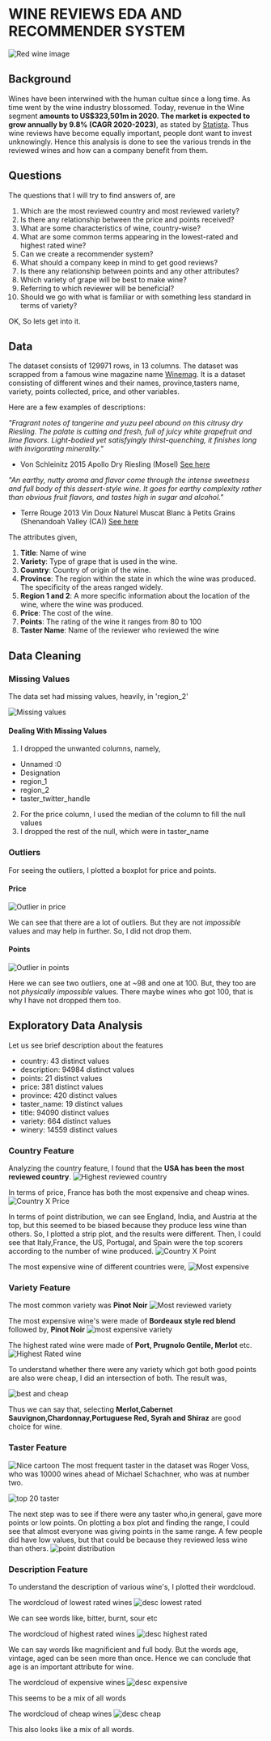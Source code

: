 # WINE REVIEWS EDA AND RECOMMENDER SYSTEM

![Red wine image](https://images.unsplash.com/photo-1535869462434-f92cc30bf40c?ixlib=rb-1.2.1&ixid=eyJhcHBfaWQiOjEyMDd9&auto=format&fit=crop&w=755&q=80)

## Background
Wines have been interwined with the human cultue since a long time. As time went by the wine industry blossomed. Today, revenue in the Wine segment **amounts to US$323,501m in 2020. The market is expected to grow annually by 9.8% (CAGR 2020-2023)**, as stated by [Statista](https://www.statista.com/outlook/10030000/100/wine/worldwide). Thus wine reviews have become equally important, people dont want to invest unknowingly. Hence this analysis is done to see the various trends in the reviewed wines and how can a company benefit from them.

## Questions
The questions that I will try to find answers of, are
1. Which are the most reviewed country and most reviewed
variety?
2. Is there any relationship between the price and points
received?
3. What are some characteristics of wine, country-wise?
4. What are some common terms appearing in the lowest-rated
and highest rated wine?
5. Can we create a recommender system?
6. What should a company keep in mind to get good reviews?
7. Is there any relationship between points and any other
attributes?
8. Which variety of grape will be best to make wine?
9. Referring to which reviewer will be beneficial?
10. Should we go with what is familiar or with something less
standard in terms of variety?

OK, So lets get into it.

## Data
The dataset consists of 129971 rows, in 13 columns. The dataset was scrapped from a famous wine magazine name [Winemag](https://www.winemag.com/). It is a dataset consisting of different wines and their names, province,tasters name, variety, points collected, price, and other variables.

Here are a few examples of descriptions:

*"Fragrant notes of tangerine and yuzu peel abound on this citrusy dry Riesling.
The palate is cutting and fresh, full of juicy white grapefruit and lime flavors.
Light-bodied yet satisfyingly thirst-quenching, it finishes long with invigorating
minerality."*
- Von Schleinitz 2015 Apollo Dry Riesling (Mosel) [See here](https://www.winemag.com/buying-guide/von-schleinitz-2015-apollo-dry-riesling-mosel/)

*"An earthy, nutty aroma and flavor come through the intense sweetness and
full body of this dessert-style wine. It goes for earthy complexity rather than
obvious fruit flavors, and tastes high in sugar and alcohol."*
- Terre Rouge 2013 Vin Doux Naturel Muscat Blanc à Petits Grains (Shenandoah Valley (CA)) [See here](https://www.winemag.com/buying-guide/terre-rouge-2013-vin-doux-naturel-muscat-blanc-a-petit-grain-shenandoah-valley-ca/)

The attributes given,

1. **Title**: Name of wine
2. **Variety**: Type of grape that is used in the wine.
3. **Country**: Country of origin of the wine.
4. **Province**: The region within the state in which the wine was
produced. The specificity of the areas ranged widely.
5. **Region 1 and 2**: A more specific information about the location of
the wine, where the wine was produced.
6. **Price**: The cost of the wine.
7. **Points**: The rating of the wine it ranges from 80 to 100
8. **Taster Name**: Name of the reviewer who reviewed the wine

## Data Cleaning

### Missing Values
The data set had missing values, heavily, in 'region_2'

![Missing values](https://www.kaggleusercontent.com/kf/43000787/eyJhbGciOiJkaXIiLCJlbmMiOiJBMTI4Q0JDLUhTMjU2In0..Ro9TEFEZyThqbREfsvNS6A.vuvcfFgtlyjwLfDY2BvpmRLjlk86J4OHOxPXteSiB_X4mvssCCemmaIOjrShxu6xIkjTSAhCw_nzstu1Adi5pZYSx1YutK0HrYCheKPzdHCQ_FJsRfm-V3VTzVP34K8E3M-Wh7Yo6Vd58huIE0NmF5bhxveeqw_yEphjG7lwkTGDpg7ZSEjc4xpZVaZuMGOmD8xNvTZIW58rFu4vH_YzGqxdxvzHB4MsjWyPImEy47Y92uUOiZrVVrinFkLmXTe7SCH7db3DCS3o-vUGTZvv-QJuc25ntXFtIqJNduku3d-jpQvKUSQxoNo11xQXsNMLNTwScmHvQnLmcsU_5_uJeVJnD3TDOjz9v3ZmTEkgXnhAEzslwREF9kANRfFllYdHb9fIoxe6khYdEJYMJprsJpduwnNAOxrsn90tYWxbHxunaMILwfX_in9aFe2lCE6wZKdPEA3GME69hPh_M8L1qJJEbg2CzAkSN9-VP7gmYlas1go-mH0WB0CAAyK1K8X2_uK4jEDlAdgj5QXgDFvxhgQLsU-hI5-KJ5V7c9quT6P2mKd8uvPRvnHq_KNuGf1rx5FBUAsQejncReIZF_wa13tl56tSg6Jbka7hmzO0Ozukw8R3OX57ENVI-N6j02rYbuP23fNcqPKufRe_teafXqz0xbQlTNWiutO1g79Ywas.VxqE7C9VBdF1RHi70CNlxQ/__results___files/__results___18_1.png)

#### Dealing With Missing Values

1. I dropped the unwanted columns, namely, 
- Unnamed :0
- Designation
- region_1
- region_2
- taster_twitter_handle

2. For the price column, I used the median of the column to fill the null values
3. I dropped the rest of the null, which were in taster_name

### Outliers

For seeing the outliers, I plotted a boxplot for price and points.

#### Price
![Outlier in price](https://www.kaggleusercontent.com/kf/43000787/eyJhbGciOiJkaXIiLCJlbmMiOiJBMTI4Q0JDLUhTMjU2In0..Ro9TEFEZyThqbREfsvNS6A.vuvcfFgtlyjwLfDY2BvpmRLjlk86J4OHOxPXteSiB_X4mvssCCemmaIOjrShxu6xIkjTSAhCw_nzstu1Adi5pZYSx1YutK0HrYCheKPzdHCQ_FJsRfm-V3VTzVP34K8E3M-Wh7Yo6Vd58huIE0NmF5bhxveeqw_yEphjG7lwkTGDpg7ZSEjc4xpZVaZuMGOmD8xNvTZIW58rFu4vH_YzGqxdxvzHB4MsjWyPImEy47Y92uUOiZrVVrinFkLmXTe7SCH7db3DCS3o-vUGTZvv-QJuc25ntXFtIqJNduku3d-jpQvKUSQxoNo11xQXsNMLNTwScmHvQnLmcsU_5_uJeVJnD3TDOjz9v3ZmTEkgXnhAEzslwREF9kANRfFllYdHb9fIoxe6khYdEJYMJprsJpduwnNAOxrsn90tYWxbHxunaMILwfX_in9aFe2lCE6wZKdPEA3GME69hPh_M8L1qJJEbg2CzAkSN9-VP7gmYlas1go-mH0WB0CAAyK1K8X2_uK4jEDlAdgj5QXgDFvxhgQLsU-hI5-KJ5V7c9quT6P2mKd8uvPRvnHq_KNuGf1rx5FBUAsQejncReIZF_wa13tl56tSg6Jbka7hmzO0Ozukw8R3OX57ENVI-N6j02rYbuP23fNcqPKufRe_teafXqz0xbQlTNWiutO1g79Ywas.VxqE7C9VBdF1RHi70CNlxQ/__results___files/__results___24_1.png)

We can see that there are a lot of outliers. But they are not *impossible* values and may help in further. So, I did not drop them.

#### Points
![Outlier in points](https://www.kaggleusercontent.com/kf/43000787/eyJhbGciOiJkaXIiLCJlbmMiOiJBMTI4Q0JDLUhTMjU2In0..Ro9TEFEZyThqbREfsvNS6A.vuvcfFgtlyjwLfDY2BvpmRLjlk86J4OHOxPXteSiB_X4mvssCCemmaIOjrShxu6xIkjTSAhCw_nzstu1Adi5pZYSx1YutK0HrYCheKPzdHCQ_FJsRfm-V3VTzVP34K8E3M-Wh7Yo6Vd58huIE0NmF5bhxveeqw_yEphjG7lwkTGDpg7ZSEjc4xpZVaZuMGOmD8xNvTZIW58rFu4vH_YzGqxdxvzHB4MsjWyPImEy47Y92uUOiZrVVrinFkLmXTe7SCH7db3DCS3o-vUGTZvv-QJuc25ntXFtIqJNduku3d-jpQvKUSQxoNo11xQXsNMLNTwScmHvQnLmcsU_5_uJeVJnD3TDOjz9v3ZmTEkgXnhAEzslwREF9kANRfFllYdHb9fIoxe6khYdEJYMJprsJpduwnNAOxrsn90tYWxbHxunaMILwfX_in9aFe2lCE6wZKdPEA3GME69hPh_M8L1qJJEbg2CzAkSN9-VP7gmYlas1go-mH0WB0CAAyK1K8X2_uK4jEDlAdgj5QXgDFvxhgQLsU-hI5-KJ5V7c9quT6P2mKd8uvPRvnHq_KNuGf1rx5FBUAsQejncReIZF_wa13tl56tSg6Jbka7hmzO0Ozukw8R3OX57ENVI-N6j02rYbuP23fNcqPKufRe_teafXqz0xbQlTNWiutO1g79Ywas.VxqE7C9VBdF1RHi70CNlxQ/__results___files/__results___26_1.png)

Here we can see two outliers, one at ~98 and one at 100. But, they too are not *physically impossible* values. There maybe wines who got 100, that is why I have not dropped them too.

## Exploratory Data Analysis

Let us see brief description about the features
- country: 43 distinct values
- description: 94984 distinct values
- points: 21 distinct values
- price: 381 distinct values
- province: 420 distinct values
- taster_name: 19 distinct values
- title: 94090 distinct values
- variety: 664 distinct values
- winery: 14559 distinct values

### Country Feature

Analyzing the country feature, I found that the **USA has been the most reviewed country**. 
![Highest reviewed country](https://www.kaggleusercontent.com/kf/43000787/eyJhbGciOiJkaXIiLCJlbmMiOiJBMTI4Q0JDLUhTMjU2In0..Ro9TEFEZyThqbREfsvNS6A.vuvcfFgtlyjwLfDY2BvpmRLjlk86J4OHOxPXteSiB_X4mvssCCemmaIOjrShxu6xIkjTSAhCw_nzstu1Adi5pZYSx1YutK0HrYCheKPzdHCQ_FJsRfm-V3VTzVP34K8E3M-Wh7Yo6Vd58huIE0NmF5bhxveeqw_yEphjG7lwkTGDpg7ZSEjc4xpZVaZuMGOmD8xNvTZIW58rFu4vH_YzGqxdxvzHB4MsjWyPImEy47Y92uUOiZrVVrinFkLmXTe7SCH7db3DCS3o-vUGTZvv-QJuc25ntXFtIqJNduku3d-jpQvKUSQxoNo11xQXsNMLNTwScmHvQnLmcsU_5_uJeVJnD3TDOjz9v3ZmTEkgXnhAEzslwREF9kANRfFllYdHb9fIoxe6khYdEJYMJprsJpduwnNAOxrsn90tYWxbHxunaMILwfX_in9aFe2lCE6wZKdPEA3GME69hPh_M8L1qJJEbg2CzAkSN9-VP7gmYlas1go-mH0WB0CAAyK1K8X2_uK4jEDlAdgj5QXgDFvxhgQLsU-hI5-KJ5V7c9quT6P2mKd8uvPRvnHq_KNuGf1rx5FBUAsQejncReIZF_wa13tl56tSg6Jbka7hmzO0Ozukw8R3OX57ENVI-N6j02rYbuP23fNcqPKufRe_teafXqz0xbQlTNWiutO1g79Ywas.VxqE7C9VBdF1RHi70CNlxQ/__results___files/__results___34_0.png)

In terms of price, France has both the most expensive and cheap wines. 
![Country X Price](https://www.kaggleusercontent.com/kf/43000787/eyJhbGciOiJkaXIiLCJlbmMiOiJBMTI4Q0JDLUhTMjU2In0..Ro9TEFEZyThqbREfsvNS6A.vuvcfFgtlyjwLfDY2BvpmRLjlk86J4OHOxPXteSiB_X4mvssCCemmaIOjrShxu6xIkjTSAhCw_nzstu1Adi5pZYSx1YutK0HrYCheKPzdHCQ_FJsRfm-V3VTzVP34K8E3M-Wh7Yo6Vd58huIE0NmF5bhxveeqw_yEphjG7lwkTGDpg7ZSEjc4xpZVaZuMGOmD8xNvTZIW58rFu4vH_YzGqxdxvzHB4MsjWyPImEy47Y92uUOiZrVVrinFkLmXTe7SCH7db3DCS3o-vUGTZvv-QJuc25ntXFtIqJNduku3d-jpQvKUSQxoNo11xQXsNMLNTwScmHvQnLmcsU_5_uJeVJnD3TDOjz9v3ZmTEkgXnhAEzslwREF9kANRfFllYdHb9fIoxe6khYdEJYMJprsJpduwnNAOxrsn90tYWxbHxunaMILwfX_in9aFe2lCE6wZKdPEA3GME69hPh_M8L1qJJEbg2CzAkSN9-VP7gmYlas1go-mH0WB0CAAyK1K8X2_uK4jEDlAdgj5QXgDFvxhgQLsU-hI5-KJ5V7c9quT6P2mKd8uvPRvnHq_KNuGf1rx5FBUAsQejncReIZF_wa13tl56tSg6Jbka7hmzO0Ozukw8R3OX57ENVI-N6j02rYbuP23fNcqPKufRe_teafXqz0xbQlTNWiutO1g79Ywas.VxqE7C9VBdF1RHi70CNlxQ/__results___files/__results___38_0.png)

In terms  of point distribution, we can see England, India, and Austria at the top, but this seemed to be biased because they produce less wine than others. So, I plotted a strip plot, and the results were different. Then, I could see that Italy,France, the US, Portugal, and Spain were the top scorers according to the number of wine produced.
![Country X Point](https://www.kaggleusercontent.com/kf/43000787/eyJhbGciOiJkaXIiLCJlbmMiOiJBMTI4Q0JDLUhTMjU2In0..Ro9TEFEZyThqbREfsvNS6A.vuvcfFgtlyjwLfDY2BvpmRLjlk86J4OHOxPXteSiB_X4mvssCCemmaIOjrShxu6xIkjTSAhCw_nzstu1Adi5pZYSx1YutK0HrYCheKPzdHCQ_FJsRfm-V3VTzVP34K8E3M-Wh7Yo6Vd58huIE0NmF5bhxveeqw_yEphjG7lwkTGDpg7ZSEjc4xpZVaZuMGOmD8xNvTZIW58rFu4vH_YzGqxdxvzHB4MsjWyPImEy47Y92uUOiZrVVrinFkLmXTe7SCH7db3DCS3o-vUGTZvv-QJuc25ntXFtIqJNduku3d-jpQvKUSQxoNo11xQXsNMLNTwScmHvQnLmcsU_5_uJeVJnD3TDOjz9v3ZmTEkgXnhAEzslwREF9kANRfFllYdHb9fIoxe6khYdEJYMJprsJpduwnNAOxrsn90tYWxbHxunaMILwfX_in9aFe2lCE6wZKdPEA3GME69hPh_M8L1qJJEbg2CzAkSN9-VP7gmYlas1go-mH0WB0CAAyK1K8X2_uK4jEDlAdgj5QXgDFvxhgQLsU-hI5-KJ5V7c9quT6P2mKd8uvPRvnHq_KNuGf1rx5FBUAsQejncReIZF_wa13tl56tSg6Jbka7hmzO0Ozukw8R3OX57ENVI-N6j02rYbuP23fNcqPKufRe_teafXqz0xbQlTNWiutO1g79Ywas.VxqE7C9VBdF1RHi70CNlxQ/__results___files/__results___45_0.png)

The most expensive wine of different countries were,
![Most expensive](https://www.kaggleusercontent.com/kf/43000787/eyJhbGciOiJkaXIiLCJlbmMiOiJBMTI4Q0JDLUhTMjU2In0..Ro9TEFEZyThqbREfsvNS6A.vuvcfFgtlyjwLfDY2BvpmRLjlk86J4OHOxPXteSiB_X4mvssCCemmaIOjrShxu6xIkjTSAhCw_nzstu1Adi5pZYSx1YutK0HrYCheKPzdHCQ_FJsRfm-V3VTzVP34K8E3M-Wh7Yo6Vd58huIE0NmF5bhxveeqw_yEphjG7lwkTGDpg7ZSEjc4xpZVaZuMGOmD8xNvTZIW58rFu4vH_YzGqxdxvzHB4MsjWyPImEy47Y92uUOiZrVVrinFkLmXTe7SCH7db3DCS3o-vUGTZvv-QJuc25ntXFtIqJNduku3d-jpQvKUSQxoNo11xQXsNMLNTwScmHvQnLmcsU_5_uJeVJnD3TDOjz9v3ZmTEkgXnhAEzslwREF9kANRfFllYdHb9fIoxe6khYdEJYMJprsJpduwnNAOxrsn90tYWxbHxunaMILwfX_in9aFe2lCE6wZKdPEA3GME69hPh_M8L1qJJEbg2CzAkSN9-VP7gmYlas1go-mH0WB0CAAyK1K8X2_uK4jEDlAdgj5QXgDFvxhgQLsU-hI5-KJ5V7c9quT6P2mKd8uvPRvnHq_KNuGf1rx5FBUAsQejncReIZF_wa13tl56tSg6Jbka7hmzO0Ozukw8R3OX57ENVI-N6j02rYbuP23fNcqPKufRe_teafXqz0xbQlTNWiutO1g79Ywas.VxqE7C9VBdF1RHi70CNlxQ/__results___files/__results___41_1.png)

### Variety Feature
The most common variety was **Pinot Noir**
![Most reviewed variety](https://www.kaggleusercontent.com/kf/43000787/eyJhbGciOiJkaXIiLCJlbmMiOiJBMTI4Q0JDLUhTMjU2In0..Ro9TEFEZyThqbREfsvNS6A.vuvcfFgtlyjwLfDY2BvpmRLjlk86J4OHOxPXteSiB_X4mvssCCemmaIOjrShxu6xIkjTSAhCw_nzstu1Adi5pZYSx1YutK0HrYCheKPzdHCQ_FJsRfm-V3VTzVP34K8E3M-Wh7Yo6Vd58huIE0NmF5bhxveeqw_yEphjG7lwkTGDpg7ZSEjc4xpZVaZuMGOmD8xNvTZIW58rFu4vH_YzGqxdxvzHB4MsjWyPImEy47Y92uUOiZrVVrinFkLmXTe7SCH7db3DCS3o-vUGTZvv-QJuc25ntXFtIqJNduku3d-jpQvKUSQxoNo11xQXsNMLNTwScmHvQnLmcsU_5_uJeVJnD3TDOjz9v3ZmTEkgXnhAEzslwREF9kANRfFllYdHb9fIoxe6khYdEJYMJprsJpduwnNAOxrsn90tYWxbHxunaMILwfX_in9aFe2lCE6wZKdPEA3GME69hPh_M8L1qJJEbg2CzAkSN9-VP7gmYlas1go-mH0WB0CAAyK1K8X2_uK4jEDlAdgj5QXgDFvxhgQLsU-hI5-KJ5V7c9quT6P2mKd8uvPRvnHq_KNuGf1rx5FBUAsQejncReIZF_wa13tl56tSg6Jbka7hmzO0Ozukw8R3OX57ENVI-N6j02rYbuP23fNcqPKufRe_teafXqz0xbQlTNWiutO1g79Ywas.VxqE7C9VBdF1RHi70CNlxQ/__results___files/__results___49_0.png)

The most expensive wine's were made of **Bordeaux style red blend** followed by, **Pinot Noir**
![most expensive variety](https://www.kaggleusercontent.com/kf/43000787/eyJhbGciOiJkaXIiLCJlbmMiOiJBMTI4Q0JDLUhTMjU2In0..Ro9TEFEZyThqbREfsvNS6A.vuvcfFgtlyjwLfDY2BvpmRLjlk86J4OHOxPXteSiB_X4mvssCCemmaIOjrShxu6xIkjTSAhCw_nzstu1Adi5pZYSx1YutK0HrYCheKPzdHCQ_FJsRfm-V3VTzVP34K8E3M-Wh7Yo6Vd58huIE0NmF5bhxveeqw_yEphjG7lwkTGDpg7ZSEjc4xpZVaZuMGOmD8xNvTZIW58rFu4vH_YzGqxdxvzHB4MsjWyPImEy47Y92uUOiZrVVrinFkLmXTe7SCH7db3DCS3o-vUGTZvv-QJuc25ntXFtIqJNduku3d-jpQvKUSQxoNo11xQXsNMLNTwScmHvQnLmcsU_5_uJeVJnD3TDOjz9v3ZmTEkgXnhAEzslwREF9kANRfFllYdHb9fIoxe6khYdEJYMJprsJpduwnNAOxrsn90tYWxbHxunaMILwfX_in9aFe2lCE6wZKdPEA3GME69hPh_M8L1qJJEbg2CzAkSN9-VP7gmYlas1go-mH0WB0CAAyK1K8X2_uK4jEDlAdgj5QXgDFvxhgQLsU-hI5-KJ5V7c9quT6P2mKd8uvPRvnHq_KNuGf1rx5FBUAsQejncReIZF_wa13tl56tSg6Jbka7hmzO0Ozukw8R3OX57ENVI-N6j02rYbuP23fNcqPKufRe_teafXqz0xbQlTNWiutO1g79Ywas.VxqE7C9VBdF1RHi70CNlxQ/__results___files/__results___55_0.png)

The highest rated wine were made of **Port, Prugnolo Gentile, Merlot** etc.
![Highest Rated wine](https://www.kaggleusercontent.com/kf/43000787/eyJhbGciOiJkaXIiLCJlbmMiOiJBMTI4Q0JDLUhTMjU2In0..Ro9TEFEZyThqbREfsvNS6A.vuvcfFgtlyjwLfDY2BvpmRLjlk86J4OHOxPXteSiB_X4mvssCCemmaIOjrShxu6xIkjTSAhCw_nzstu1Adi5pZYSx1YutK0HrYCheKPzdHCQ_FJsRfm-V3VTzVP34K8E3M-Wh7Yo6Vd58huIE0NmF5bhxveeqw_yEphjG7lwkTGDpg7ZSEjc4xpZVaZuMGOmD8xNvTZIW58rFu4vH_YzGqxdxvzHB4MsjWyPImEy47Y92uUOiZrVVrinFkLmXTe7SCH7db3DCS3o-vUGTZvv-QJuc25ntXFtIqJNduku3d-jpQvKUSQxoNo11xQXsNMLNTwScmHvQnLmcsU_5_uJeVJnD3TDOjz9v3ZmTEkgXnhAEzslwREF9kANRfFllYdHb9fIoxe6khYdEJYMJprsJpduwnNAOxrsn90tYWxbHxunaMILwfX_in9aFe2lCE6wZKdPEA3GME69hPh_M8L1qJJEbg2CzAkSN9-VP7gmYlas1go-mH0WB0CAAyK1K8X2_uK4jEDlAdgj5QXgDFvxhgQLsU-hI5-KJ5V7c9quT6P2mKd8uvPRvnHq_KNuGf1rx5FBUAsQejncReIZF_wa13tl56tSg6Jbka7hmzO0Ozukw8R3OX57ENVI-N6j02rYbuP23fNcqPKufRe_teafXqz0xbQlTNWiutO1g79Ywas.VxqE7C9VBdF1RHi70CNlxQ/__results___files/__results___58_0.png)

To understand whether there were any variety which got both good points are also were cheap, I did an intersection of both. The result was,

![best and cheap](https://i.ibb.co/XFq5Mrq/2020-09-19-5.png)

Thus we can say that, selecting **Merlot,Cabernet Sauvignon,Chardonnay,Portuguese Red, Syrah and Shiraz** are good choice for wine.

### Taster Feature
![Nice cartoon](http://cdn2.justwineapp.com/assets/article/2015/08/How-To-Taste-Wine-Wide-2.jpg)
The most frequent taster in the dataset was Roger Voss, who was 10000 wines ahead of Michael Schachner, who was at number two. 

![top 20 taster](https://www.kaggleusercontent.com/kf/43000787/eyJhbGciOiJkaXIiLCJlbmMiOiJBMTI4Q0JDLUhTMjU2In0..f0v0-QIs_GmglmVmvHhTmA.3zqslN4Iy8Yl1eNBQSsLlxWck_alEC2ADyLRCf6K9CqfLiR_W5k--KDrqR7mu3R1VOrmn3KvYRkP9ZsVBLir2u0Up0d_VNixd-HPyby7y5hC6_MhKtFlwJf8Mpg19ZZWVQs1NXpcYcmbo0m88bQXhzP-dxVv5ffC34kwnTQyIVNfOcPMQr-WE9WDYSiQrl8OQnESsGlvQB4unwBji-bxTIDavctjeALB1vfVDqyYE-0DlT62x79tG9DtKubYzSK3eoeZ6WcxigWwC-_DgfoCsU49rWF-cF_nQ06Djop8XYTDRE-41I8gi-u15tr8U03YbFLEBpp0ug7TGeDFX7S_qs-NbwFt1vF64E9SKjXSfNCbbTwnGz6wSGG8oKosbV_xS8HdB9Qxr_Wro0tADJ6ZbvkQSe-EPT4ELB-X4ZKy1Smn25OkbsugRKDcLQN67nHp4jIQ98YxyO7Ti5vb6nZUAC8lGG_TbD3Hy4uFYlrwR2vS0uexoybFv13x4_epixIRAqvaHjrwLCa7gS5jcCRClr1-ssJpUtdtaWvzPMIeHE_Jl6j54ZVXPoB-QX5_PMUFu59ZPBw7bxstNM2IiVpldr1BEruTuojUdOSkJFjR6HsrhLBlRbdIpnrFV3Ngj7FWu3NqbQM6yq-fLRhIsByJkk8q-CbaFet4A7iQBS424vo.xMK4aDFqzdIR1Am1kd24ZA/__results___files/__results___67_0.png)

The next step was to see if there were any taster who,in general, gave more points or low points. On plotting a box plot and finding the range, I could see that almost everyone was giving points in the same range. A few people did have low values, but that could be because they reviewed less wine than others.
![point distribution](https://www.kaggleusercontent.com/kf/43000787/eyJhbGciOiJkaXIiLCJlbmMiOiJBMTI4Q0JDLUhTMjU2In0..f0v0-QIs_GmglmVmvHhTmA.3zqslN4Iy8Yl1eNBQSsLlxWck_alEC2ADyLRCf6K9CqfLiR_W5k--KDrqR7mu3R1VOrmn3KvYRkP9ZsVBLir2u0Up0d_VNixd-HPyby7y5hC6_MhKtFlwJf8Mpg19ZZWVQs1NXpcYcmbo0m88bQXhzP-dxVv5ffC34kwnTQyIVNfOcPMQr-WE9WDYSiQrl8OQnESsGlvQB4unwBji-bxTIDavctjeALB1vfVDqyYE-0DlT62x79tG9DtKubYzSK3eoeZ6WcxigWwC-_DgfoCsU49rWF-cF_nQ06Djop8XYTDRE-41I8gi-u15tr8U03YbFLEBpp0ug7TGeDFX7S_qs-NbwFt1vF64E9SKjXSfNCbbTwnGz6wSGG8oKosbV_xS8HdB9Qxr_Wro0tADJ6ZbvkQSe-EPT4ELB-X4ZKy1Smn25OkbsugRKDcLQN67nHp4jIQ98YxyO7Ti5vb6nZUAC8lGG_TbD3Hy4uFYlrwR2vS0uexoybFv13x4_epixIRAqvaHjrwLCa7gS5jcCRClr1-ssJpUtdtaWvzPMIeHE_Jl6j54ZVXPoB-QX5_PMUFu59ZPBw7bxstNM2IiVpldr1BEruTuojUdOSkJFjR6HsrhLBlRbdIpnrFV3Ngj7FWu3NqbQM6yq-fLRhIsByJkk8q-CbaFet4A7iQBS424vo.xMK4aDFqzdIR1Am1kd24ZA/__results___files/__results___74_0.png)

### Description Feature
To understand the description of various wine's, I plotted their wordcloud. 

The wordcloud of lowest rated wines
![desc lowest rated](https://www.kaggleusercontent.com/kf/43000787/eyJhbGciOiJkaXIiLCJlbmMiOiJBMTI4Q0JDLUhTMjU2In0..f0v0-QIs_GmglmVmvHhTmA.3zqslN4Iy8Yl1eNBQSsLlxWck_alEC2ADyLRCf6K9CqfLiR_W5k--KDrqR7mu3R1VOrmn3KvYRkP9ZsVBLir2u0Up0d_VNixd-HPyby7y5hC6_MhKtFlwJf8Mpg19ZZWVQs1NXpcYcmbo0m88bQXhzP-dxVv5ffC34kwnTQyIVNfOcPMQr-WE9WDYSiQrl8OQnESsGlvQB4unwBji-bxTIDavctjeALB1vfVDqyYE-0DlT62x79tG9DtKubYzSK3eoeZ6WcxigWwC-_DgfoCsU49rWF-cF_nQ06Djop8XYTDRE-41I8gi-u15tr8U03YbFLEBpp0ug7TGeDFX7S_qs-NbwFt1vF64E9SKjXSfNCbbTwnGz6wSGG8oKosbV_xS8HdB9Qxr_Wro0tADJ6ZbvkQSe-EPT4ELB-X4ZKy1Smn25OkbsugRKDcLQN67nHp4jIQ98YxyO7Ti5vb6nZUAC8lGG_TbD3Hy4uFYlrwR2vS0uexoybFv13x4_epixIRAqvaHjrwLCa7gS5jcCRClr1-ssJpUtdtaWvzPMIeHE_Jl6j54ZVXPoB-QX5_PMUFu59ZPBw7bxstNM2IiVpldr1BEruTuojUdOSkJFjR6HsrhLBlRbdIpnrFV3Ngj7FWu3NqbQM6yq-fLRhIsByJkk8q-CbaFet4A7iQBS424vo.xMK4aDFqzdIR1Am1kd24ZA/__results___files/__results___83_0.png)

We can see words like, bitter, burnt, sour etc


The wordcloud of highest rated wines
![desc highest rated](https://www.kaggleusercontent.com/kf/43000787/eyJhbGciOiJkaXIiLCJlbmMiOiJBMTI4Q0JDLUhTMjU2In0..f0v0-QIs_GmglmVmvHhTmA.3zqslN4Iy8Yl1eNBQSsLlxWck_alEC2ADyLRCf6K9CqfLiR_W5k--KDrqR7mu3R1VOrmn3KvYRkP9ZsVBLir2u0Up0d_VNixd-HPyby7y5hC6_MhKtFlwJf8Mpg19ZZWVQs1NXpcYcmbo0m88bQXhzP-dxVv5ffC34kwnTQyIVNfOcPMQr-WE9WDYSiQrl8OQnESsGlvQB4unwBji-bxTIDavctjeALB1vfVDqyYE-0DlT62x79tG9DtKubYzSK3eoeZ6WcxigWwC-_DgfoCsU49rWF-cF_nQ06Djop8XYTDRE-41I8gi-u15tr8U03YbFLEBpp0ug7TGeDFX7S_qs-NbwFt1vF64E9SKjXSfNCbbTwnGz6wSGG8oKosbV_xS8HdB9Qxr_Wro0tADJ6ZbvkQSe-EPT4ELB-X4ZKy1Smn25OkbsugRKDcLQN67nHp4jIQ98YxyO7Ti5vb6nZUAC8lGG_TbD3Hy4uFYlrwR2vS0uexoybFv13x4_epixIRAqvaHjrwLCa7gS5jcCRClr1-ssJpUtdtaWvzPMIeHE_Jl6j54ZVXPoB-QX5_PMUFu59ZPBw7bxstNM2IiVpldr1BEruTuojUdOSkJFjR6HsrhLBlRbdIpnrFV3Ngj7FWu3NqbQM6yq-fLRhIsByJkk8q-CbaFet4A7iQBS424vo.xMK4aDFqzdIR1Am1kd24ZA/__results___files/__results___83_0.png)

We can say words like magnificient and full body. But the words age, vintage, aged can be seen more than once. Hence we can conclude that age is an important attribute for wine.


The wordcloud of expensive wines
![desc expensive](https://www.kaggleusercontent.com/kf/43000787/eyJhbGciOiJkaXIiLCJlbmMiOiJBMTI4Q0JDLUhTMjU2In0..f0v0-QIs_GmglmVmvHhTmA.3zqslN4Iy8Yl1eNBQSsLlxWck_alEC2ADyLRCf6K9CqfLiR_W5k--KDrqR7mu3R1VOrmn3KvYRkP9ZsVBLir2u0Up0d_VNixd-HPyby7y5hC6_MhKtFlwJf8Mpg19ZZWVQs1NXpcYcmbo0m88bQXhzP-dxVv5ffC34kwnTQyIVNfOcPMQr-WE9WDYSiQrl8OQnESsGlvQB4unwBji-bxTIDavctjeALB1vfVDqyYE-0DlT62x79tG9DtKubYzSK3eoeZ6WcxigWwC-_DgfoCsU49rWF-cF_nQ06Djop8XYTDRE-41I8gi-u15tr8U03YbFLEBpp0ug7TGeDFX7S_qs-NbwFt1vF64E9SKjXSfNCbbTwnGz6wSGG8oKosbV_xS8HdB9Qxr_Wro0tADJ6ZbvkQSe-EPT4ELB-X4ZKy1Smn25OkbsugRKDcLQN67nHp4jIQ98YxyO7Ti5vb6nZUAC8lGG_TbD3Hy4uFYlrwR2vS0uexoybFv13x4_epixIRAqvaHjrwLCa7gS5jcCRClr1-ssJpUtdtaWvzPMIeHE_Jl6j54ZVXPoB-QX5_PMUFu59ZPBw7bxstNM2IiVpldr1BEruTuojUdOSkJFjR6HsrhLBlRbdIpnrFV3Ngj7FWu3NqbQM6yq-fLRhIsByJkk8q-CbaFet4A7iQBS424vo.xMK4aDFqzdIR1Am1kd24ZA/__results___files/__results___92_0.png)

This seems to be a mix of all words


The wordcloud of cheap wines
![desc cheap](https://www.kaggleusercontent.com/kf/43000787/eyJhbGciOiJkaXIiLCJlbmMiOiJBMTI4Q0JDLUhTMjU2In0..f0v0-QIs_GmglmVmvHhTmA.3zqslN4Iy8Yl1eNBQSsLlxWck_alEC2ADyLRCf6K9CqfLiR_W5k--KDrqR7mu3R1VOrmn3KvYRkP9ZsVBLir2u0Up0d_VNixd-HPyby7y5hC6_MhKtFlwJf8Mpg19ZZWVQs1NXpcYcmbo0m88bQXhzP-dxVv5ffC34kwnTQyIVNfOcPMQr-WE9WDYSiQrl8OQnESsGlvQB4unwBji-bxTIDavctjeALB1vfVDqyYE-0DlT62x79tG9DtKubYzSK3eoeZ6WcxigWwC-_DgfoCsU49rWF-cF_nQ06Djop8XYTDRE-41I8gi-u15tr8U03YbFLEBpp0ug7TGeDFX7S_qs-NbwFt1vF64E9SKjXSfNCbbTwnGz6wSGG8oKosbV_xS8HdB9Qxr_Wro0tADJ6ZbvkQSe-EPT4ELB-X4ZKy1Smn25OkbsugRKDcLQN67nHp4jIQ98YxyO7Ti5vb6nZUAC8lGG_TbD3Hy4uFYlrwR2vS0uexoybFv13x4_epixIRAqvaHjrwLCa7gS5jcCRClr1-ssJpUtdtaWvzPMIeHE_Jl6j54ZVXPoB-QX5_PMUFu59ZPBw7bxstNM2IiVpldr1BEruTuojUdOSkJFjR6HsrhLBlRbdIpnrFV3Ngj7FWu3NqbQM6yq-fLRhIsByJkk8q-CbaFet4A7iQBS424vo.xMK4aDFqzdIR1Am1kd24ZA/__results___files/__results___96_0.png)

This also looks like a mix of all words.

